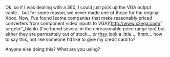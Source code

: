 Ok, so if I was dealing with a 360, I could just pick up the VGA output cable... but for some reason, we never made one of those for the original Xbox. Now, I've found [some companies that make reasonably priced converters from component video inputs to VGA](http://www.x2vga.com/" target="_blank) (I've found several in the unreasonable price range too) but either they are permantely out of stock... or [they](http://www.ddrgame.com/xbox1.html) look a little ... hmm... how to say this, not like someone I'd like to give my credit card to?

Anyone else doing this? What are you using?